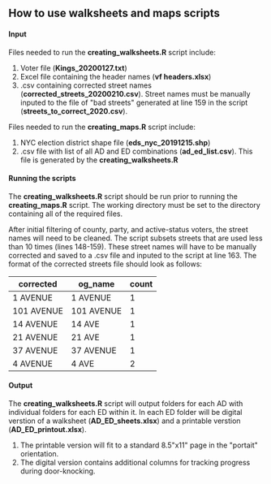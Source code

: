 ## How to use walksheets and maps scripts

#### Input
Files needed to run the **creating_walksheets.R** script include:
  1. Voter file (**Kings_20200127.txt**)
  2. Excel file containing the header names (**vf headers.xlsx**)
  3. .csv containing corrected street names (**corrected_streets_20200210.csv**). Street names must be manually inputed to the file of "bad streets" generated at line 159 in the script (**streets_to_correct_2020.csv**).
  
Files needed to run the **creating_maps.R** script include:
  1. NYC election district shape file (**eds_nyc_20191215.shp**)
  2. .csv file with list of all AD and ED combinations (**ad_ed_list.csv**). This file is generated by the **creating_walksheets.R**

#### Running the scripts
The **creating_walksheets.R** script should be run prior to running the **creating_maps.R** script. The working directory must be set to the directory containing all of the required files.

After initial filtering of county, party, and active-status voters, the street names will need to be cleaned. The script subsets streets that are used less than 10 times (lines 148-159). These street names will have to be manually corrected and saved to a .csv file and inputed to the script at line 163. The format of the corrected streets file should look as follows: 

|corrected	| og_name	| count|
|----------|---------|--------|
|1 AVENUE	| 1 AVENUE	| 1|
|101 AVENUE	| 101 AVENUE |	1|
|14 AVENUE	| 14 AVE |	1|
|21 AVENUE	| 21 AVE |	1|
|37 AVENUE	| 37 AVENUE |	1|
|4 AVENUE |	4 AVE |	2|


#### Output
The **creating_walksheets.R** script will output folders for each AD with individual folders for each ED within it. In each ED folder will be digital verstion of a walksheet (**AD_ED_sheets.xlsx**) and a printable verstion (**AD_ED_printout.xlsx**). 

  1. The printable version will fit to a standard 8.5"x11" page in the "portait" orientation. 
  2. The digital version contains additional columns for tracking progress during door-knocking.

